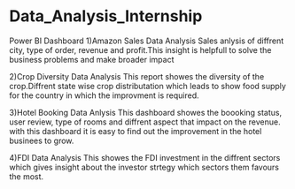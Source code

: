 # Data_Analysis_Internship

Power BI Dashboard
1)Amazon Sales Data Analysis
   Sales anlysis of diffrent city, type of order, revenue and profit.This insight is helpfull to solve the business problems and make broader impact
   
2)Crop Diversity Data Analysis
This report showes the diversity of the crop.Diffrent state wise crop distributation which leads to show food supply for the country in which the improvment is required.

3)Hotel Booking Data Anlysis
    This dashboard showes the boooking status, user review, type of rooms and diffrent aspect that impact on the revenue.
    with this dashboard it is easy to find out the improvement in the hotel businees  to grow.
  
4)FDI Data Analysis
  This showes the FDI investment in the diffrent sectors which gives insight about the investor strtegy which sectors them favours the most.
